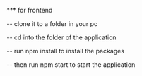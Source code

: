 *** for frontend  

-- clone it to a folder in your pc

-- cd into the folder of the application

-- run npm install to install the packages

-- then run npm start to start the application

